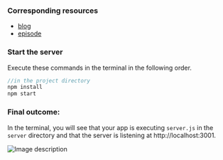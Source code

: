 ### Corresponding resources
- [blog](https://dev.to/lisahjung/prerequisite-steps-3j3f-temp-slug-7695663?preview=ce74279332aad654928fc770e1ddd09926541d86bc9cdcd3bfa24feb38b22b8dec6f5961a14c2aba6a1dc5e88c7a94e51d820571d1ae52daf6c01f6f)
- [episode]()

### Start the server

Execute these commands in the terminal in the following order. 
```javascript
//in the project directory
npm install
npm start
```

### Final outcome:

In the terminal, you will see that your app is executing `server.js` in the `server` directory and that the server is listening at http://localhost:3001. 

![Image description](https://dev-to-uploads.s3.amazonaws.com/uploads/articles/qcwafg005sacbs376z8p.png)
  
